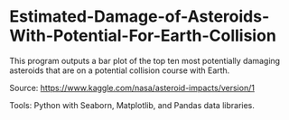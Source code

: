 # Estimated-Damage-of-Asteroids-With-Potential-For-Earth-Collision
This program outputs a bar plot of the top ten most potentially damaging asteroids that are on a potential collision course with Earth. 

Source: https://www.kaggle.com/nasa/asteroid-impacts/version/1

Tools: Python with Seaborn, Matplotlib, and Pandas data libraries. 
 
